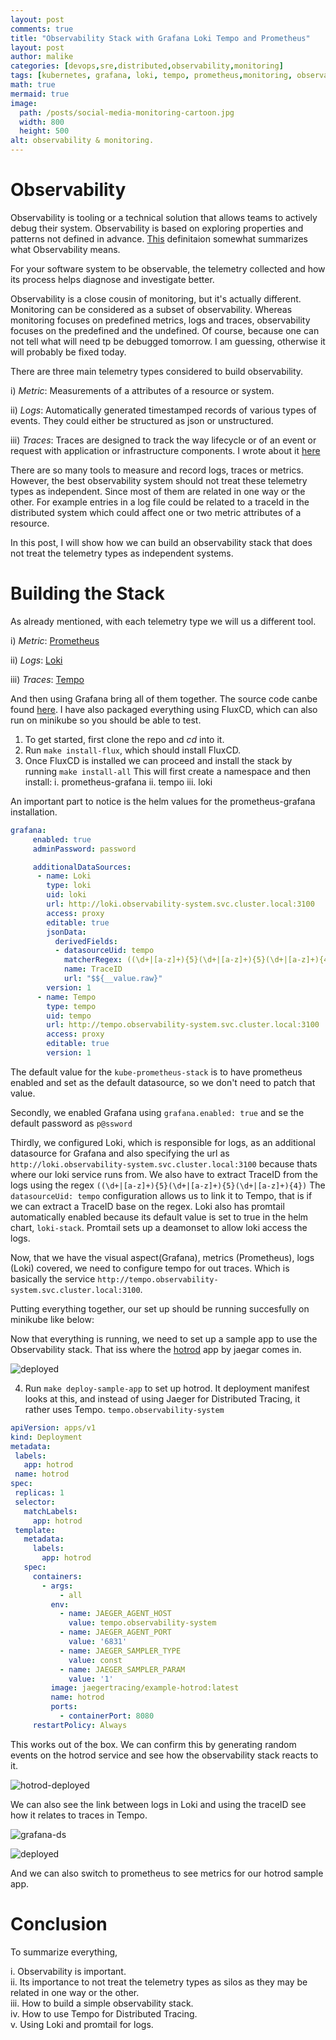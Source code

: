 ```yaml
---
layout: post
comments: true
title: "Observability Stack with Grafana Loki Tempo and Prometheus"
layout: post
author: malike
categories: [devops,sre,distributed,observability,monitoring]
tags: [kubernetes, grafana, loki, tempo, prometheus,monitoring, observability, slo, sla, sli, metrics, traces, logs]
math: true
mermaid: true
image:
  path: /posts/social-media-monitoring-cartoon.jpg
  width: 800
  height: 500
alt: observability & monitoring.
---
```


# Observability

Observability is tooling or a technical solution that allows teams to actively debug their system.
Observability is based on exploring properties and patterns not defined in advance. [This](https://cloud.google.com/architecture/devops/devops-measurement-monitoring-and-observability) definitaion
somewhat summarizes what Observability means.


For your software system to be observable, the telemetry collected and how its process helps
diagnose and investigate better.


Observability is a close cousin of monitoring, but it's actually different.
Monitoring can be considered as a subset of observability. Whereas monitoring focuses on
predefined metrics, logs and traces, observability focuses on the predefined and the undefined.
Of course, because one can not tell what will need tp be debugged tomorrow. I am guessing, otherwise it will probably be fixed
today.

There are three main telemetry types considered to build observability.

i) _Metric_: Measurements of a attributes of a resource or system.

ii) _Logs_: Automatically generated timestamped records of various types of events. They could either be structured as json or unstructured.

iii) _Traces_: Traces are designed to track the way lifecycle or of an event or request with application or infrastructure components. I wrote about it [here](../Distributed-Tracing-With-Spring-Cloud-Sleuth-And-Opencensus/)


There are so many tools to measure and record logs, traces or metrics. However, the best observability system
should not treat these telemetry types as independent. Since most of them are related in one way or the other. For example entries in a log
file could be related to a traceId in the distributed system which could affect one or two metric attributes of a resource.

In this post, I will show how we can build an observability stack that does not treat the telemetry types
as independent systems.

# Building the Stack

As already mentioned, with each telemetry type we will us a different tool.

i) _Metric_: [Prometheus](https://prometheus.io/)

ii) _Logs_: [Loki](https://grafana.com/oss/loki/)

iii) _Traces_: [Tempo](https://grafana.com/oss/tempo/)

And then using Grafana bring all of them together. The source code canbe found [here](https://github.com/malike/observability-stack).
I have also packaged everything using FluxCD, which can also run on minikube so you should be able to test.

1. To get started, first clone the repo and _cd_ into it.
2. Run `make install-flux`, which should install FluxCD.
3. Once FluxCD is installed we can proceed and install the stack by running `make install-all`
This will first create a namespace and then install:
   i. prometheus-grafana
   ii. tempo
   iii. loki

An important part to notice is the helm values for the prometheus-grafana installation.

````yaml
grafana:
     enabled: true
     adminPassword: password

     additionalDataSources:
      - name: Loki
        type: loki
        uid: loki
        url: http://loki.observability-system.svc.cluster.local:3100
        access: proxy
        editable: true
        jsonData:
          derivedFields:
          - datasourceUid: tempo
            matcherRegex: ((\d+|[a-z]+){5}(\d+|[a-z]+){5}(\d+|[a-z]+){4})
            name: TraceID
            url: "$${__value.raw}"
        version: 1
      - name: Tempo
        type: tempo
        uid: tempo
        url: http://tempo.observability-system.svc.cluster.local:3100
        access: proxy
        editable: true
        version: 1
````

The default value for the `kube-prometheus-stack` is to have prometheus enabled and set as the default
datasource, so we don't need to patch that value.

Secondly, we enabled Grafana using `grafana.enabled: true` and se the default password as `p@ssword`

Thirdly, we configured Loki, which is responsible for logs, as an additional datasource for Grafana and also specifying the url
as `http://loki.observability-system.svc.cluster.local:3100` because thats where our loki service runs from.
We also have to extract TraceID from the logs using the regex `((\d+|[a-z]+){5}(\d+|[a-z]+){5}(\d+|[a-z]+){4})`
The `datasourceUid: tempo` configuration allows us to link it to Tempo, that is if we can extract a TraceID base on the regex.
Loki also has promtail automatically enabled because its default value is set to true in the helm chart, `loki-stack`. Promtail sets up a deamonset to allow loki access the logs.


Now, that we have the visual aspect(Grafana), metrics (Prometheus), logs (Loki) covered, we need to configure tempo for out traces. Which
is basically the service `http://tempo.observability-system.svc.cluster.local:3100`.

Putting everything together, our set up should be running succesfully on minikube like below:


Now that everything is running, we need to set up a sample app to use the Observability stack. That iss where the [hotrod](https://github.com/jaegertracing/jaeger/tree/main/examples/hotrod) app by jaegar comes in.


![deployed](/posts/observability-stack/deployed-stack.png)

4. Run `make deploy-sample-app` to set up hotrod. It deployment manifest looks at this, and instead of using Jaeger for Distributed Tracing, it rather uses Tempo. `tempo.observability-system`

````yaml
apiVersion: apps/v1
kind: Deployment
metadata:
 labels:
   app: hotrod
 name: hotrod
spec:
 replicas: 1
 selector:
   matchLabels:
     app: hotrod
 template:
   metadata:
     labels:
       app: hotrod
   spec:
     containers:
       - args:
           - all
         env:
           - name: JAEGER_AGENT_HOST
             value: tempo.observability-system
           - name: JAEGER_AGENT_PORT
             value: '6831'
           - name: JAEGER_SAMPLER_TYPE
             value: const
           - name: JAEGER_SAMPLER_PARAM
             value: '1'
         image: jaegertracing/example-hotrod:latest
         name: hotrod
         ports:
           - containerPort: 8080
     restartPolicy: Always
````

This works out of the box. We can confirm this by generating random events on the hotrod service and
see how the observability stack reacts to it.

![hotrod-deployed](/posts/observability-stack/hotrod-app.png)

We can also see the link between logs in Loki and using the traceID see how it relates to traces in Tempo.


![grafana-ds](/posts/observability-stack/grafana-ds.png)



![deployed](/posts/observability-stack/grafana-loki-tempo.png)


And we can also switch to prometheus to see metrics for our hotrod sample app.



# Conclusion

To summarize everything,

i. Observability is important. <br/>
ii. Its importance to not treat the telemetry types as silos as they may be related in one way or the other.<br/>
iii. How to build a simple observability stack.<br/>
iv. How to use Tempo for Distributed Tracing.<br/>
v. Using Loki and promtail for logs.<br/>



